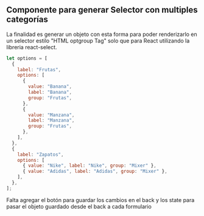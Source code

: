 ## Componente para generar Selector con multiples categorías

La finalidad es generar un objeto con esta forma para poder renderizarlo
en un selector estilo "HTML optgroup Tag" solo que para React utilizando
la libreria react-select.

```js
let options = [
  {
    label: "Frutas",
    options: [
      {
        value: "Banana",
        label: "Banana",
        group: "Frutas",
      },
      {
        value: "Manzana",
        label: "Manzana",
        group: "Frutas",
      },
    ],
  },
  {
    label: "Zapatos",
    options: [
      { value: "Nike", label: "Nike", group: "Mixer" },
      { value: "Adidas", label: "Adidas", group: "Mixer" },
    ],
  },
];
```

Falta agregar el botón para guardar los cambios en el back y los state para pasar el objeto guardado desde el back a cada formulario
